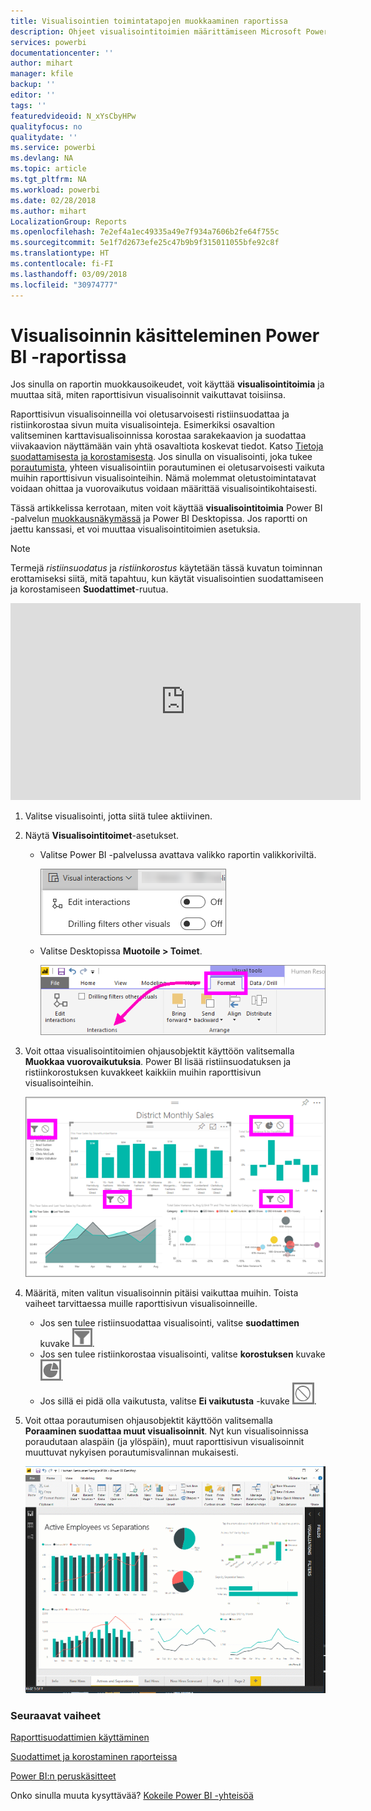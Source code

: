 ```yaml
---
title: Visualisointien toimintatapojen muokkaaminen raportissa
description: Ohjeet visualisointitoimien määrittämiseen Microsoft Power BI -palvelun raportissa ja Power BI Desktopin raportissa
services: powerbi
documentationcenter: ''
author: mihart
manager: kfile
backup: ''
editor: ''
tags: ''
featuredvideoid: N_xYsCbyHPw
qualityfocus: no
qualitydate: ''
ms.service: powerbi
ms.devlang: NA
ms.topic: article
ms.tgt_pltfrm: NA
ms.workload: powerbi
ms.date: 02/28/2018
ms.author: mihart
LocalizationGroup: Reports
ms.openlocfilehash: 7e2ef4a1ec49335a49e7f934a7606b2fe64f755c
ms.sourcegitcommit: 5e1f7d2673efe25c47b9b9f315011055bfe92c8f
ms.translationtype: HT
ms.contentlocale: fi-FI
ms.lasthandoff: 03/09/2018
ms.locfileid: "30974777"
---
```

# <a name="visualization-interactions-in-a-power-bi-report"></a>Visualisoinnin käsitteleminen Power BI -raportissa
Jos sinulla on raportin muokkausoikeudet, voit käyttää **visualisointitoimia** ja muuttaa sitä, miten raporttisivun visualisoinnit vaikuttavat toisiinsa. 

Raporttisivun visualisoinneilla voi oletusarvoisesti ristiinsuodattaa ja ristiinkorostaa sivun muita visualisointeja.
Esimerkiksi osavaltion valitseminen karttavisualisoinnissa korostaa sarakekaavion ja suodattaa viivakaavion näyttämään vain yhtä osavaltiota koskevat tiedot.
Katso [Tietoja suodattamisesta ja korostamisesta](power-bi-reports-filters-and-highlighting.md). Jos sinulla on visualisointi, joka tukee [porautumista](power-bi-visualization-drill-down.md), yhteen visualisointiin porautuminen ei oletusarvoisesti vaikuta muihin raporttisivun visualisointeihin. Nämä molemmat oletustoimintatavat voidaan ohittaa ja vuorovaikutus voidaan määrittää visualisointikohtaisesti.

Tässä artikkelissa kerrotaan, miten voit käyttää **visualisointitoimia** Power BI -palvelun [muokkausnäkymässä](service-interact-with-a-report-in-editing-view.md) ja Power BI Desktopissa. Jos raportti on jaettu kanssasi, et voi muuttaa visualisointitoimien asetuksia.

> [!NOTE]
> Termejä *ristiinsuodatus* ja *ristiinkorostus* käytetään tässä kuvatun toiminnan erottamiseksi siitä, mitä tapahtuu, kun käytät visualisointien suodattamiseen ja korostamiseen **Suodattimet**-ruutua.  
> 
> 

<iframe width="560" height="315" src="https://www.youtube.com/embed/N_xYsCbyHPw?list=PL1N57mwBHtN0JFoKSR0n-tBkUJHeMP2cP" frameborder="0" allowfullscreen></iframe>

1. Valitse visualisointi, jotta siitä tulee aktiivinen.  
2. Näytä **Visualisointitoimet**-asetukset.
    - Valitse Power BI -palvelussa avattava valikko raportin valikkoriviltä.

       ![Visualisointitoimien avattava valikko](media/service-reports-visual-interactions/power-bi-visual-interaction.png)

    - Valitse Desktopissa **Muotoile > Toimet**.

        ![valitse Muotoile ja valitse sitten Toimet](media/service-reports-visual-interactions/pbi-visual-interaction-desktop.png)

3. Voit ottaa visualisointitoimien ohjausobjektit käyttöön valitsemalla **Muokkaa vuorovaikutuksia**. Power BI lisää ristiinsuodatuksen ja ristiinkorostuksen kuvakkeet kaikkiin muihin raporttisivun visualisointeihin.
   
    ![raportti, jossa Visualisointitoimet on käytössä](media/service-reports-visual-interactions/power-bi-icons-on.png)
3. Määritä, miten valitun visualisoinnin pitäisi vaikuttaa muihin.  Toista vaiheet tarvittaessa muille raporttisivun visualisoinneille.
   
   * Jos sen tulee ristiinsuodattaa visualisointi, valitse **suodattimen** kuvake ![suodatinkuvake](media/service-reports-visual-interactions/pbi-filter-icon-outlined.png).
   * Jos sen tulee ristiinkorostaa visualisointi, valitse **korostuksen** kuvake ![korostuskuvake](media/service-reports-visual-interactions/pbi-highlight-icon-outlined.png).
   * Jos sillä ei pidä olla vaikutusta, valitse **Ei vaikutusta** -kuvake ![ei vaikutusta -kuvake](media/service-reports-visual-interactions/pbi-noimpact-icon-outlined.png).

4. Voit ottaa porautumisen ohjausobjektit käyttöön valitsemalla **Poraaminen suodattaa muut visualisoinnit**.  Nyt kun visualisoinnissa poraudutaan alaspäin (ja ylöspäin), muut raporttisivun visualisoinnit muuttuvat nykyisen porautumisvalinnan mukaisesti. 

   ![video porautumisen ohjausobjektien ottamisesta käyttöön](media/service-reports-visual-interactions/drill2.gif)

### <a name="next-steps"></a>Seuraavat vaiheet
[Raporttisuodattimien käyttäminen](power-bi-how-to-report-filter.md)

[Suodattimet ja korostaminen raporteissa](power-bi-reports-filters-and-highlighting.md)

[Power BI:n peruskäsitteet](service-basic-concepts.md)

Onko sinulla muuta kysyttävää? [Kokeile Power BI -yhteisöä](http://community.powerbi.com/)

